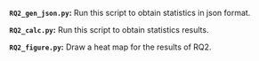 **`RQ2_gen_json.py`:** Run this script to obtain statistics in json format.

**`RQ2_calc.py`:** Run this script to obtain statistics results.

**`RQ2_figure.py`:** Draw a heat map for the results of RQ2.
